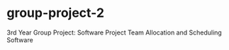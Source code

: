 # group-project-2

3rd Year Group Project: Software Project Team Allocation and Scheduling Software
